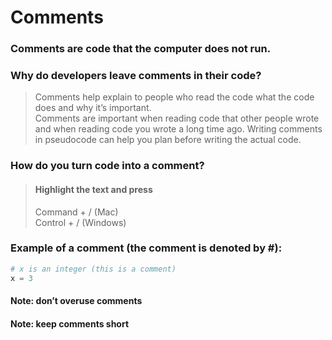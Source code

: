 # Comments  

### Comments are code that the computer does not run.  

### Why do developers leave comments in their code?  


> Comments help explain to people who read the code what the code does and why it’s important.  
> Comments are important when reading code that other people wrote and when reading code you wrote a long time ago. 
> Writing comments in pseudocode can help you plan before writing the actual code. 

### How do you turn code into a comment?    

> #### Highlight the text and press  
> Command + / (Mac)  
> Control + / (Windows)  

### Example of a comment (the comment is denoted by #):  

```python
# x is an integer (this is a comment)
x = 3
```

#### Note: don’t overuse comments  
#### Note: keep comments short  
